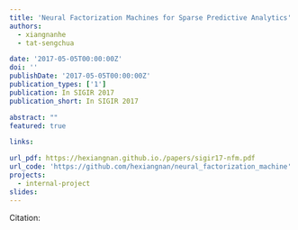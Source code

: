 ```yaml
---
title: 'Neural Factorization Machines for Sparse Predictive Analytics'
authors:
  - xiangnanhe
  - tat-sengchua

date: '2017-05-05T00:00:00Z'
doi: ''
publishDate: '2017-05-05T00:00:00Z'
publication_types: ['1']
publication: In SIGIR 2017 
publication_short: In SIGIR 2017 

abstract: ""
featured: true

links:

url_pdf: https://hexiangnan.github.io./papers/sigir17-nfm.pdf
url_code: 'https://github.com/hexiangnan/neural_factorization_machine'
projects:
  - internal-project
slides:
---
```




Citation:

